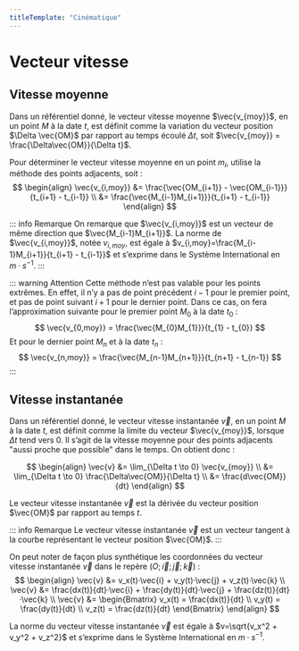 ```yaml
---
titleTemplate: "Cinématique"
---
```


# Vecteur vitesse

## Vitesse moyenne

Dans un référentiel donné, le vecteur vitesse moyenne $\vec{v_{moy}}$, en un point $M$ à la date $t$, est définit comme la variation du vecteur position $\Delta \vec{OM}$ par rapport au temps écoulé $\Delta t$, soit $\vec{v_{moy}} = \frac{\Delta\vec{OM}}{\Delta t}$.

Pour déterminer le vecteur vitesse moyenne en un point $m_i$, utilise la méthode des points adjacents, soit :
$$
\begin{align}
\vec{v_{i,moy}} &= \frac{\vec{OM_{i+1}} - \vec{OM_{i-1}}}{t_{i+1} - t_{i-1}} \\
&= \frac{\vec{M_{i-1}M_{i+1}}}{t_{i+1} - t_{i-1}}
\end{align}
$$

::: info Remarque
On remarque que $\vec{v_{i,moy}}$ est un vecteur de même direction que $\vec{M_{i-1}M_{i+1}}$. La norme de $\vec{v_{i,moy}}$, notée $v_{i,moy}$, est égale à $v_{i,moy}=\frac{M_{i-1}M_{i+1}}{t_{i+1} - t_{i-1}}$ et s’exprime dans le Système International en $m·s^{-1}$.
:::

::: warning Attention
Cette méthode n’est pas valable pour les points extrêmes. En effet, il n’y a pas de point précédent $i-1$ pour le premier point, et pas de point suivant $i+1$ pour le dernier point.
Dans ce cas, on fera l’approximation suivante pour le premier point $M_0$ à la date $t_0$ :
$$
\vec{v_{0,moy}} = \frac{\vec{M_{0}M_{1}}}{t_{1} - t_{0}}
$$
Et pour le dernier point $M_n$ et à la date $t_n$ :
$$
\vec{v_{n,moy}} = \frac{\vec{M_{n-1}M_{n+1}}}{t_{n+1} - t_{n-1}}
$$
:::

## Vitesse instantanée

Dans un référentiel donné, le vecteur vitesse instantanée $\vec{v}$, en un point $M$ à la date $t$, est définit comme la limite du vecteur $\vec{v_{moy}}$, lorsque $\Delta t$ tend vers 0. Il s’agit de la vitesse moyenne pour des points adjacents "aussi proche que possible" dans le temps. On obtient donc :

$$
\begin{align}
\vec{v} &= \lim_{\Delta t \to 0} \vec{v_{moy}} \\
&= \lim_{\Delta t \to 0} \frac{\Delta\vec{OM}}{\Delta t} \\
&= \frac{d\vec{OM}}{dt}
\end{align}
$$

Le vecteur vitesse instantanée $\vec{v}$ est la dérivée du vecteur position $\vec{OM}$ par rapport au temps $t$.

::: info Remarque
Le vecteur vitesse instantanée $\vec{v}$ est un vecteur tangent à la courbe représentant le vecteur position $\vec{OM}$.
:::

On peut noter de façon plus synthétique les coordonnées du vecteur vitesse instantanée $\vec{v}$ dans le repère $(O; \vec{i}; \vec{j}; \vec{k})$ :
$$
\begin{align}
\vec{v} &= v_x(t)·\vec{i} + v_y(t)·\vec{j} + v_z(t)·\vec{k} \\
\vec{v} &= \frac{dx(t)}{dt}·\vec{i} + \frac{dy(t)}{dt}·\vec{j} + \frac{dz(t)}{dt}·\vec{k} \\
\vec{v} &=
\begin{Bmatrix}
v_x(t) = \frac{dx(t)}{dt} \\
v_y(t) = \frac{dy(t)}{dt} \\
v_z(t) = \frac{dz(t)}{dt}
\end{Bmatrix}
\end{align}
$$

La norme du vecteur vitesse instantanée $\vec{v}$ est égale à $v=\sqrt{v_x^2 + v_y^2 + v_z^2}$ et s’exprime dans le Système International en $m·s^{-1}$.
